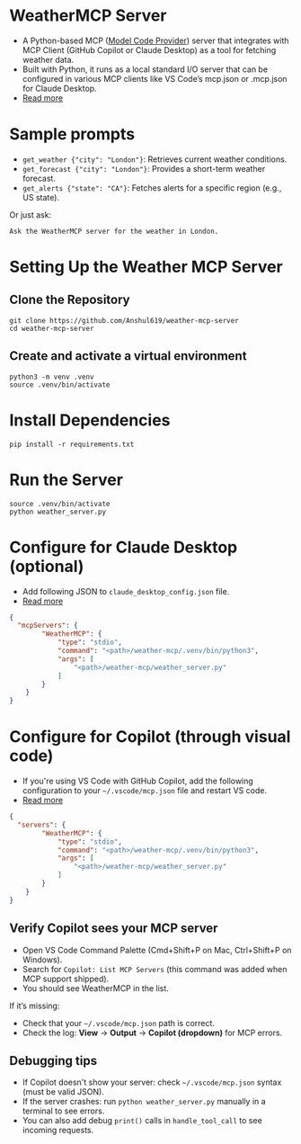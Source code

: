 # WeatherMCP Server
- A Python-based MCP ([Model Code Provider](https://modelcontextprotocol.io/docs/getting-started/intro)) server that integrates with MCP Client (GitHub Copilot or Claude Desktop) as a tool for fetching weather data. 
- Built with Python, it runs as a local standard I/O server that can be configured in various MCP clients like VS Code’s mcp.json or .mcp.json for Claude Desktop.
- [Read more](https://modelcontextprotocol.io/docs/getting-started/intro)

# Sample prompts
- `get_weather {"city": "London"}`: Retrieves current weather conditions.
- `get_forecast {"city": "London"}`: Provides a short-term weather forecast.
- `get_alerts {"state": "CA"}`: Fetches alerts for a specific region (e.g., US state).

Or just ask:
````
Ask the WeatherMCP server for the weather in London.
````

# Setting Up the Weather MCP Server

## Clone the Repository

````shell
git clone https://github.com/Anshul619/weather-mcp-server
cd weather-mcp-server
````

## Create and activate a virtual environment

````shell
python3 -m venv .venv
source .venv/bin/activate
````

# Install Dependencies

````shell
pip install -r requirements.txt
````

# Run the Server

````shell
source .venv/bin/activate
python weather_server.py
````

# Configure for Claude Desktop (optional)
- Add following JSON to `claude_desktop_config.json` file.
- [Read more](https://modelcontextprotocol.io/docs/develop/build-server)

````json
{
  "mcpServers": {
		"WeatherMCP": {
			"type": "stdio",
			"command": "<path>/weather-mcp/.venv/bin/python3",
			"args": [
				"<path>/weather-mcp/weather_server.py"
			]
		}
	}
}
````

# Configure for Copilot (through visual code)
- If you're using VS Code with GitHub Copilot, add the following configuration to your `~/.vscode/mcp.json` file and restart VS code.
- [Read more](https://code.visualstudio.com/docs/copilot/customization/mcp-servers)

````json
{
  "servers": {
		"WeatherMCP": {
			"type": "stdio",
			"command": "<path>/weather-mcp/.venv/bin/python3",
			"args": [
				"<path>/weather-mcp/weather_server.py"
			]
		}
	}
}
````

## Verify Copilot sees your MCP server
- Open VS Code Command Palette (Cmd+Shift+P on Mac, Ctrl+Shift+P on Windows).
- Search for `Copilot: List MCP Servers` (this command was added when MCP support shipped).
- You should see WeatherMCP in the list.

If it’s missing:
- Check that your `~/.vscode/mcp.json` path is correct.
- Check the log: **View** → **Output** → **Copilot (dropdown)** for MCP errors.

## Debugging tips
- If Copilot doesn't show your server: check `~/.vscode/mcp.json` syntax (must be valid JSON).
- If the server crashes: run `python weather_server.py` manually in a terminal to see errors.
- You can also add debug `print()` calls in `handle_tool_call` to see incoming requests.